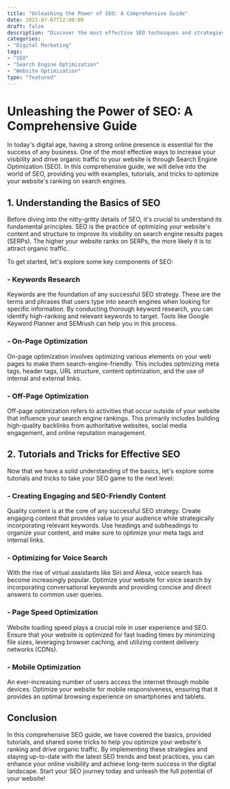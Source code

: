 ```yaml
--- 
title: "Unleashing the Power of SEO: A Comprehensive Guide"
date: 2022-07-07T12:00:00
draft: false
description: "Discover the most effective SEO techniques and strategies to optimize your website's ranking and drive more organic traffic."
categories:
- "Digital Marketing"
tags:
- "SEO"
- "Search Engine Optimization"
- "Website Optimization"
type: "featured"
--- 
```


# Unleashing the Power of SEO: A Comprehensive Guide

In today's digital age, having a strong online presence is essential for the success of any business. One of the most effective ways to increase your visibility and drive organic traffic to your website is through Search Engine Optimization (SEO). In this comprehensive guide, we will delve into the world of SEO, providing you with examples, tutorials, and tricks to optimize your website's ranking on search engines.

## 1. Understanding the Basics of SEO

Before diving into the nitty-gritty details of SEO, it's crucial to understand its fundamental principles. SEO is the practice of optimizing your website's content and structure to improve its visibility on search engine results pages (SERPs). The higher your website ranks on SERPs, the more likely it is to attract organic traffic.

To get started, let's explore some key components of SEO:

### - Keywords Research

Keywords are the foundation of any successful SEO strategy. These are the terms and phrases that users type into search engines when looking for specific information. By conducting thorough keyword research, you can identify high-ranking and relevant keywords to target. Tools like Google Keyword Planner and SEMrush can help you in this process.

### - On-Page Optimization

On-page optimization involves optimizing various elements on your web pages to make them search-engine-friendly. This includes optimizing meta tags, header tags, URL structure, content optimization, and the use of internal and external links.

### - Off-Page Optimization

Off-page optimization refers to activities that occur outside of your website that influence your search engine rankings. This primarily includes building high-quality backlinks from authoritative websites, social media engagement, and online reputation management.

## 2. Tutorials and Tricks for Effective SEO

Now that we have a solid understanding of the basics, let's explore some tutorials and tricks to take your SEO game to the next level:

### - Creating Engaging and SEO-Friendly Content

Quality content is at the core of any successful SEO strategy. Create engaging content that provides value to your audience while strategically incorporating relevant keywords. Use headings and subheadings to organize your content, and make sure to optimize your meta tags and internal links.

### - Optimizing for Voice Search

With the rise of virtual assistants like Siri and Alexa, voice search has become increasingly popular. Optimize your website for voice search by incorporating conversational keywords and providing concise and direct answers to common user queries.

### - Page Speed Optimization

Website loading speed plays a crucial role in user experience and SEO. Ensure that your website is optimized for fast loading times by minimizing file sizes, leveraging browser caching, and utilizing content delivery networks (CDNs).

### - Mobile Optimization

An ever-increasing number of users access the internet through mobile devices. Optimize your website for mobile responsiveness, ensuring that it provides an optimal browsing experience on smartphones and tablets.

## Conclusion

In this comprehensive SEO guide, we have covered the basics, provided tutorials, and shared some tricks to help you optimize your website's ranking and drive organic traffic. By implementing these strategies and staying up-to-date with the latest SEO trends and best practices, you can enhance your online visibility and achieve long-term success in the digital landscape. Start your SEO journey today and unleash the full potential of your website!
